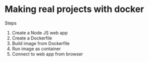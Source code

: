 # Making real projects with docker

Steps

1. Create a Node JS web app
2. Create a Dockerfile
3. Build image from Dockerfile
4. Run image as container
5. Connect to web app from browser